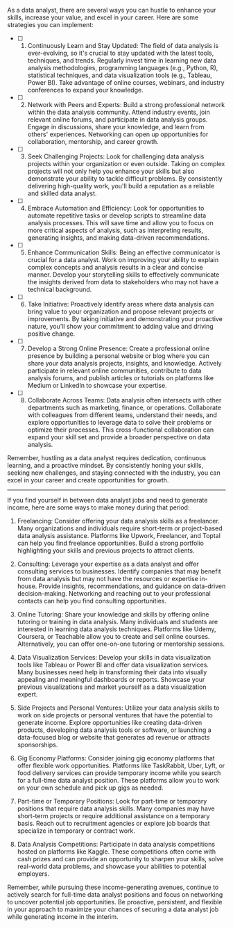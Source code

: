 As a data analyst, there are several ways you can hustle to enhance your skills, increase your value, and excel in your career. Here are some strategies you can implement:

- [ ] 1. Continuously Learn and Stay Updated: The field of data analysis is ever-evolving, so it's crucial to stay updated with the latest tools, techniques, and trends. Regularly invest time in learning new data analysis methodologies, programming languages (e.g., Python, R), statistical techniques, and data visualization tools (e.g., Tableau, Power BI). Take advantage of online courses, webinars, and industry conferences to expand your knowledge.

- [ ] 2. Network with Peers and Experts: Build a strong professional network within the data analysis community. Attend industry events, join relevant online forums, and participate in data analysis groups. Engage in discussions, share your knowledge, and learn from others' experiences. Networking can open up opportunities for collaboration, mentorship, and career growth.

- [ ] 3. Seek Challenging Projects: Look for challenging data analysis projects within your organization or even outside. Taking on complex projects will not only help you enhance your skills but also demonstrate your ability to tackle difficult problems. By consistently delivering high-quality work, you'll build a reputation as a reliable and skilled data analyst.

- [ ] 4. Embrace Automation and Efficiency: Look for opportunities to automate repetitive tasks or develop scripts to streamline data analysis processes. This will save time and allow you to focus on more critical aspects of analysis, such as interpreting results, generating insights, and making data-driven recommendations.

- [ ] 5. Enhance Communication Skills: Being an effective communicator is crucial for a data analyst. Work on improving your ability to explain complex concepts and analysis results in a clear and concise manner. Develop your storytelling skills to effectively communicate the insights derived from data to stakeholders who may not have a technical background.

- [ ] 6. Take Initiative: Proactively identify areas where data analysis can bring value to your organization and propose relevant projects or improvements. By taking initiative and demonstrating your proactive nature, you'll show your commitment to adding value and driving positive change.

- [ ] 7. Develop a Strong Online Presence: Create a professional online presence by building a personal website or blog where you can share your data analysis projects, insights, and knowledge. Actively participate in relevant online communities, contribute to data analysis forums, and publish articles or tutorials on platforms like Medium or LinkedIn to showcase your expertise.

- [ ] 8. Collaborate Across Teams: Data analysis often intersects with other departments such as marketing, finance, or operations. Collaborate with colleagues from different teams, understand their needs, and explore opportunities to leverage data to solve their problems or optimize their processes. This cross-functional collaboration can expand your skill set and provide a broader perspective on data analysis.

Remember, hustling as a data analyst requires dedication, continuous learning, and a proactive mindset. By consistently honing your skills, seeking new challenges, and staying connected with the industry, you can excel in your career and create opportunities for growth.

____

If you find yourself in between data analyst jobs and need to generate income, here are some ways to make money during that period:

1. Freelancing: Consider offering your data analysis skills as a freelancer. Many organizations and individuals require short-term or project-based data analysis assistance. Platforms like Upwork, Freelancer, and Toptal can help you find freelance opportunities. Build a strong portfolio highlighting your skills and previous projects to attract clients.

2. Consulting: Leverage your expertise as a data analyst and offer consulting services to businesses. Identify companies that may benefit from data analysis but may not have the resources or expertise in-house. Provide insights, recommendations, and guidance on data-driven decision-making. Networking and reaching out to your professional contacts can help you find consulting opportunities.

3. Online Tutoring: Share your knowledge and skills by offering online tutoring or training in data analysis. Many individuals and students are interested in learning data analysis techniques. Platforms like Udemy, Coursera, or Teachable allow you to create and sell online courses. Alternatively, you can offer one-on-one tutoring or mentorship sessions.

4. Data Visualization Services: Develop your skills in data visualization tools like Tableau or Power BI and offer data visualization services. Many businesses need help in transforming their data into visually appealing and meaningful dashboards or reports. Showcase your previous visualizations and market yourself as a data visualization expert.

5. Side Projects and Personal Ventures: Utilize your data analysis skills to work on side projects or personal ventures that have the potential to generate income. Explore opportunities like creating data-driven products, developing data analysis tools or software, or launching a data-focused blog or website that generates ad revenue or attracts sponsorships.

6. Gig Economy Platforms: Consider joining gig economy platforms that offer flexible work opportunities. Platforms like TaskRabbit, Uber, Lyft, or food delivery services can provide temporary income while you search for a full-time data analyst position. These platforms allow you to work on your own schedule and pick up gigs as needed.

7. Part-time or Temporary Positions: Look for part-time or temporary positions that require data analysis skills. Many companies may have short-term projects or require additional assistance on a temporary basis. Reach out to recruitment agencies or explore job boards that specialize in temporary or contract work.

8. Data Analysis Competitions: Participate in data analysis competitions hosted on platforms like Kaggle. These competitions often come with cash prizes and can provide an opportunity to sharpen your skills, solve real-world data problems, and showcase your abilities to potential employers.

Remember, while pursuing these income-generating avenues, continue to actively search for full-time data analyst positions and focus on networking to uncover potential job opportunities. Be proactive, persistent, and flexible in your approach to maximize your chances of securing a data analyst job while generating income in the interim.
